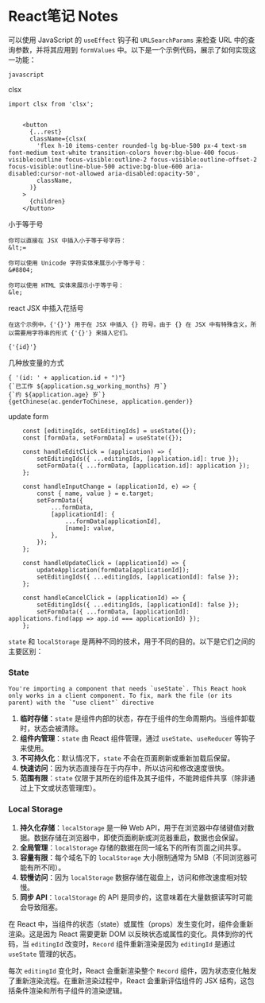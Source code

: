 



# React笔记 Notes



可以使用 JavaScript 的 `useEffect` 钩子和 `URLSearchParams` 来检查 URL 中的查询参数，并将其应用到 `formValues` 中。以下是一个示例代码，展示了如何实现这一功能：

```
javascript
```







clsx

```react
import clsx from 'clsx';


	<button
      {...rest}
      className={clsx(
        'flex h-10 items-center rounded-lg bg-blue-500 px-4 text-sm font-medium text-white transition-colors hover:bg-blue-400 focus-visible:outline focus-visible:outline-2 focus-visible:outline-offset-2 focus-visible:outline-blue-500 active:bg-blue-600 aria-disabled:cursor-not-allowed aria-disabled:opacity-50',
        className,
      )}
    >
      {children}
    </button>
```





小于等于号

```
你可以直接在 JSX 中插入小于等于号字符：
&lt;=

你可以使用 Unicode 字符实体来展示小于等于号：
&#8804;

你可以使用 HTML 实体来展示小于等于号：
&le;
```



react JSX 中插入花括号

```
在这个示例中，{'{}'} 用于在 JSX 中插入 {} 符号。由于 {} 在 JSX 中有特殊含义，所以需要用字符串的形式 {'{}'} 来插入它们。

{'{id}'} 
```



几种放变量的方式

```
{ '(id: ' + application.id + ")"}
{`已工作 ${application.sg_working_months} 月`}
{`约 ${application.age} 岁`}
{getChinese(ac.genderToChinese, application.gender)}
```





update form

```
    const [editingIds, setEditingIds] = useState({});
    const [formData, setFormData] = useState({});

    const handleEditClick = (application) => {
        setEditingIds({ ...editingIds, [application.id]: true });
        setFormData({ ...formData, [application.id]: application });
    };

    const handleInputChange = (applicationId, e) => {
        const { name, value } = e.target;
        setFormData({
            ...formData,
            [applicationId]: {
                ...formData[applicationId],
                [name]: value,
            },
        });
    };

    const handleUpdateClick = (applicationId) => {
        updateApplication(formData[applicationId]);
        setEditingIds({ ...editingIds, [applicationId]: false });
    };

    const handleCancelClick = (applicationId) => {
        setEditingIds({ ...editingIds, [applicationId]: false });
        setFormData({ ...formData, [applicationId]: applications.find(app => app.id === applicationId) });
    };
```





`state` 和 `localStorage` 是两种不同的技术，用于不同的目的。以下是它们之间的主要区别：

### State

```
You're importing a component that needs `useState`. This React hook only works in a client component. To fix, mark the file (or its parent) with the `"use client"` directive
```

1. **临时存储**：`state` 是组件内部的状态，存在于组件的生命周期内。当组件卸载时，状态会被清除。
2. **组件内管理**：`state` 由 React 组件管理，通过 `useState`、`useReducer` 等钩子来使用。
3. **不可持久化**：默认情况下，`state` 不会在页面刷新或重新加载后保留。
4. **快速访问**：因为状态直接存在于内存中，所以访问和修改速度很快。
5. **范围有限**：`state` 仅限于其所在的组件及其子组件，不能跨组件共享（除非通过上下文或状态管理库）。

### Local Storage

1. **持久化存储**：`localStorage` 是一种 Web API，用于在浏览器中存储键值对数据。数据存储在浏览器中，即使页面刷新或浏览器重启，数据也会保留。
2. **全局管理**：`localStorage` 存储的数据在同一域名下的所有页面之间共享。
3. **容量有限**：每个域名下的 `localStorage` 大小限制通常为 5MB（不同浏览器可能有所不同）。
4. **较慢访问**：因为 `localStorage` 数据存储在磁盘上，访问和修改速度相对较慢。
5. **同步 API**：`localStorage` 的 API 是同步的，这意味着在大量数据读写时可能会导致阻塞。





在 React 中，当组件的状态（state）或属性（props）发生变化时，组件会重新渲染。这是因为 React 需要更新 DOM 以反映状态或属性的变化。具体到你的代码，当 `editingId` 改变时，`Record` 组件重新渲染是因为 `editingId` 是通过 `useState` 管理的状态。

每次 `editingId` 变化时，React 会重新渲染整个 `Record` 组件，因为状态变化触发了重新渲染流程。在重新渲染过程中，React 会重新评估组件的 JSX 结构，这包括条件渲染和所有子组件的渲染逻辑。
